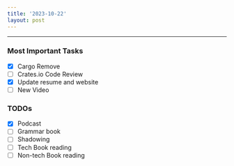 ```yaml
---
title: '2023-10-22'
layout: post
---
```


---

### Most Important Tasks

- [x] Cargo Remove
- [ ] Crates.io Code Review
- [x] Update resume and website
- [ ] New Video

### TODOs

- [x] Podcast
- [ ] Grammar book
- [ ] Shadowing
- [ ] Tech Book reading
- [ ] Non-tech Book reading
